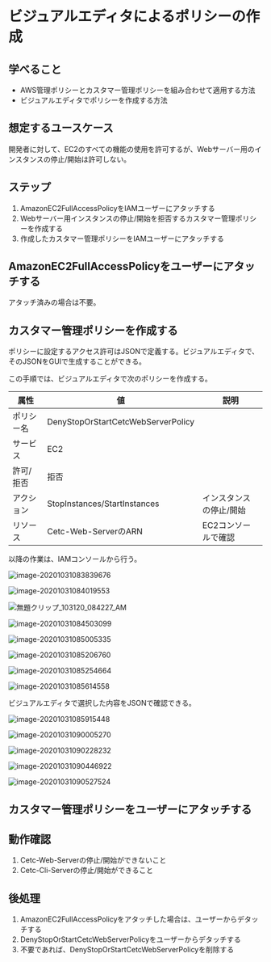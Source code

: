 # ビジュアルエディタによるポリシーの作成

## 学べること

- AWS管理ポリシーとカスタマー管理ポリシーを組み合わせて適用する方法
- ビジュアルエディタでポリシーを作成する方法

## 想定するユースケース

開発者に対して、EC2のすべての機能の使用を許可するが、Webサーバー用のインスタンスの停止/開始は許可しない。

## ステップ

1. AmazonEC2FullAccessPolicyをIAMユーザーにアタッチする
2. Webサーバー用インスタンスの停止/開始を拒否するカスタマー管理ポリシーを作成する
3. 作成したカスタマー管理ポリシーをIAMユーザーにアタッチする

## AmazonEC2FullAccessPolicyをユーザーにアタッチする
アタッチ済みの場合は不要。

## カスタマー管理ポリシーを作成する

ポリシーに設定するアクセス許可はJSONで定義する。ビジュアルエディタで、そのJSONをGUIで生成することができる。

この手順では、ビジュアルエディタで次のポリシーを作成する。

| 属性       | 値                                 | 説明 |
| ---------- | ---------------------------------- | ---- |
| ポリシー名 | DenyStopOrStartCetcWebServerPolicy |      |
| サービス           | EC2                                   |      |
| 許可/拒否 | 拒否  |   |
| アクション           | StopInstances/StartInstances | インスタンスの停止/開始 |
| リソース | Cetc-Web-ServerのARN | EC2コンソールで確認 |

以降の作業は、IAMコンソールから行う。

![image-20201031083839676](how_to_use_visual_editor/image-20201031083839676.png)

![image-20201031084019553](how_to_use_visual_editor/image-20201031084019553.png)

![無題クリップ_103120_084227_AM](how_to_use_visual_editor/無題クリップ_103120_084227_AM-1604101350480.jpg)

![image-20201031084503099](how_to_use_visual_editor/image-20201031084503099.png)

![image-20201031085005335](how_to_use_visual_editor/image-20201031085005335.png)

![image-20201031085206760](how_to_use_visual_editor/image-20201031085206760.png)

![image-20201031085254664](how_to_use_visual_editor/image-20201031085254664.png)

![image-20201031085614558](how_to_use_visual_editor/image-20201031085614558.png)

ビジュアルエディタで選択した内容をJSONで確認できる。

![image-20201031085915448](how_to_use_visual_editor/image-20201031085915448.png)

![image-20201031090005270](how_to_use_visual_editor/image-20201031090005270.png)

![image-20201031090228232](how_to_use_visual_editor/image-20201031090228232.png)

![image-20201031090446922](how_to_use_visual_editor/image-20201031090446922.png)

![image-20201031090527524](how_to_use_visual_editor/image-20201031090527524.png)

## カスタマー管理ポリシーをユーザーにアタッチする

## 動作確認

1. Cetc-Web-Serverの停止/開始ができないこと
1. Cetc-Cli-Serverの停止/開始ができること

## 後処理
1. AmazonEC2FullAccessPolicyをアタッチした場合は、ユーザーからデタッチする
1. DenyStopOrStartCetcWebServerPolicyをユーザーからデタッチする
1. 不要であれば、DenyStopOrStartCetcWebServerPolicyを削除する
